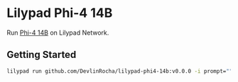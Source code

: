 # Lilypad Phi-4 14B

Run [Phi-4 14B](https://ollama.com/library/phi4) on Lilypad Network.

## Getting Started

```sh
lilypad run github.com/DevlinRocha/lilypad-phi4-14b:v0.0.0 -i prompt="" -i temperature="0.7" -i max_tokens="2048"
```
